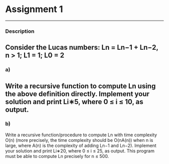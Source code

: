 # Assignment 1
---
### Description
Consider the Lucas numbers: Ln = Ln−1 + Ln−2, n > 1; L1 = 1; L0 = 2
---
### a)
Write a recursive function to compute Ln using the above definition directly. Implement
your solution and print Li∗5, where 0 ≤ i ≤ 10, as output.
---
### b)
Write a recursive function/procedure to compute Ln with time complexity O(n) (more
precisely, the time complexity should be O(nA(n)) when n is large, where A(n) is the complexity of adding Ln−1 and Ln−2). Implement your solution and print Li∗20, where 0 ≤ i ≤ 25,
as output. This program must be able to compute Ln precisely for n ≤ 500.
